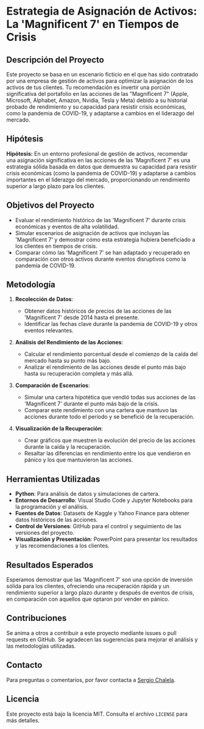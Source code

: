 # Estrategia de Asignación de Activos: La 'Magnificent 7' en Tiempos de Crisis

## Descripción del Proyecto

Este proyecto se basa en un escenario ficticio en el que has sido contratado por una empresa de gestión de activos para optimizar la asignación de los activos de tus clientes. Tu recomendación es invertir una porción significativa del portafolio en las acciones de las "Magnificent 7" (Apple, Microsoft, Alphabet, Amazon, Nvidia, Tesla y Meta) debido a su historial probado de rendimiento y su capacidad para resistir crisis económicas, como la pandemia de COVID-19, y adaptarse a cambios en el liderazgo del mercado.

## Hipótesis

**Hipótesis:** En un entorno profesional de gestión de activos, recomendar una asignación significativa en las acciones de las 'Magnificent 7' es una estrategia sólida basada en datos que demuestra su capacidad para resistir crisis económicas (como la pandemia de COVID-19) y adaptarse a cambios importantes en el liderazgo del mercado, proporcionando un rendimiento superior a largo plazo para los clientes.

## Objetivos del Proyecto

- Evaluar el rendimiento histórico de las 'Magnificent 7' durante crisis económicas y eventos de alta volatilidad.
- Simular escenarios de asignación de activos que incluyan las 'Magnificent 7' y demostrar cómo esta estrategia hubiera beneficiado a los clientes en tiempos de crisis.
- Comparar cómo las 'Magnificent 7' se han adaptado y recuperado en comparación con otros activos durante eventos disruptivos como la pandemia de COVID-19.

## Metodología

1. **Recolección de Datos**:
   - Obtener datos históricos de precios de las acciones de las 'Magnificent 7' desde 2014 hasta el presente.
   - Identificar las fechas clave durante la pandemia de COVID-19 y otros eventos relevantes.

2. **Análisis del Rendimiento de las Acciones**:
   - Calcular el rendimiento porcentual desde el comienzo de la caída del mercado hasta su punto más bajo.
   - Analizar el rendimiento de las acciones desde el punto más bajo hasta su recuperación completa y más allá.

3. **Comparación de Escenarios**:
   - Simular una cartera hipotética que vendió todas sus acciones de las 'Magnificent 7' durante el punto más bajo de la crisis.
   - Comparar este rendimiento con una cartera que mantuvo las acciones durante todo el período y se benefició de la recuperación.

4. **Visualización de la Recuperación**:
   - Crear gráficos que muestren la evolución del precio de las acciones durante la caída y la recuperación.
   - Resaltar las diferencias en rendimiento entre los que vendieron en pánico y los que mantuvieron las acciones.

## Herramientas Utilizadas

- **Python**: Para análisis de datos y simulaciones de cartera.
- **Entornos de Desarrollo**: Visual Studio Code y Jupyter Notebooks para la programación y el análisis.
- **Fuentes de Datos**: Datasets de Kaggle y Yahoo Finance para obtener datos históricos de las acciones.
- **Control de Versiones**: GitHub para el control y seguimiento de las versiones del proyecto.
- **Visualización y Presentación**: PowerPoint para presentar los resultados y las recomendaciones a los clientes.

## Resultados Esperados

Esperamos demostrar que las 'Magnificent 7' son una opción de inversión sólida para los clientes, ofreciendo una recuperación rápida y un rendimiento superior a largo plazo durante y después de eventos de crisis, en comparación con aquellos que optaron por vender en pánico.

## Contribuciones

Se anima a otros a contribuir a este proyecto mediante issues o pull requests en GitHub. Se agradecen las sugerencias para mejorar el análisis y las metodologías utilizadas.

## Contacto

Para preguntas o comentarios, por favor contacta a [Sergio Chalela](sergiochalela99@gmail.com).

## Licencia

Este proyecto está bajo la licencia MIT. Consulta el archivo `LICENSE` para más detalles.


